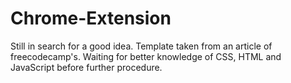 # Chrome-Extension
Still in search for a good idea. Template taken from an article of freecodecamp's. Waiting for better knowledge of CSS, HTML and JavaScript before further procedure.
